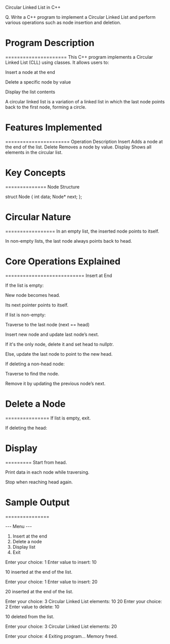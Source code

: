 Circular Linked List in C++



Q. Write a C++ program to implement a Circular Linked List and perform various operations such as node insertion and deletion.



# Program Description
=====================
This C++ program implements a Circular Linked List (CLL) using classes. It allows users to:

Insert a node at the end

Delete a specific node by value

Display the list contents

A circular linked list is a variation of a linked list in which the last node points back to the first node, forming a circle.



# Features Implemented
======================
Operation	Description
Insert	Adds a node at the end of the list.
Delete	Removes a node by value.
Display	Shows all elements in the circular list.



# Key Concepts
==============
Node Structure

struct Node {
    int data;
    Node* next;
};



# Circular Nature
=================
In an empty list, the inserted node points to itself.

In non-empty lists, the last node always points back to head.



# Core Operations Explained
===========================
Insert at End

If the list is empty:

New node becomes head.

Its next pointer points to itself.

If list is non-empty:

Traverse to the last node (next == head)

Insert new node and update last node’s next.

If it's the only node, delete it and set head to nullptr.

Else, update the last node to point to the new head.

If deleting a non-head node:

Traverse to find the node.

Remove it by updating the previous node’s next.



# Delete a Node
===============
If list is empty, exit.

If deleting the head:



# Display
=========
Start from head.

Print data in each node while traversing.

Stop when reaching head again.



# Sample Output
===============

--- Menu ---
1. Insert at the end
2. Delete a node
3. Display list
4. Exit


Enter your choice: 1
Enter value to insert: 10

10 inserted at the end of the list.

Enter your choice: 1
Enter value to insert: 20

20 inserted at the end of the list.

Enter your choice: 3
Circular Linked List elements: 10 20
Enter your choice: 2
Enter value to delete: 10

10 deleted from the list.

Enter your choice: 3
Circular Linked List elements: 20

Enter your choice: 4
Exiting program...
Memory freed.
